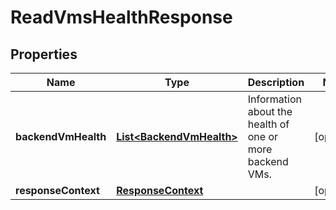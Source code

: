 

# ReadVmsHealthResponse


## Properties

| Name | Type | Description | Notes |
|------------ | ------------- | ------------- | -------------|
|**backendVmHealth** | [**List&lt;BackendVmHealth&gt;**](BackendVmHealth.md) | Information about the health of one or more backend VMs. |  [optional] |
|**responseContext** | [**ResponseContext**](ResponseContext.md) |  |  [optional] |




